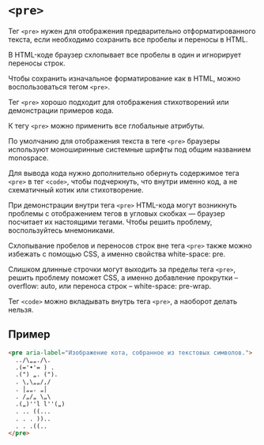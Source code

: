 # `<pre>`

Тег `<pre>` нужен для отображения предварительно отформатированного текста, если необходимо сохранить все пробелы и переносы в HTML.

В HTML-коде браузер схлопывает все пробелы в один и игнорирует переносы строк.

Чтобы сохранить изначальное форматирование как в HTML, можно воспользоваться тегом `<pre>`.

Тег `<pre>` хорошо подходит для отображения стихотворений или демонстрации примеров кода.

К тегу `<pre>` можно применить все глобальные атрибуты.

По умолчанию для отображения текста в теге `<pre>` браузеры используют моноширинные системные шрифты под общим названием monospace.

Для вывода кода нужно дополнительно обернуть содержимое тега `<pre>` в тег `<code>`, чтобы подчеркнуть, что внутри именно код, а не схематичный котик или стихотворение.

При демонстрации внутри тега `<pre>` HTML-кода могут возникнуть проблемы с отображением тегов в угловых скобках — браузер посчитает их настоящими тегами. Чтобы решить проблему, воспользуйтесь мнемониками.

Схлопывание пробелов и переносов строк вне тега `<pre>` также можно избежать с помощью CSS, а именно свойства white-space: pre.

Слишком длинные строчки могут выходить за пределы тега `<pre>`, решить проблему поможет CSS, а именно добавление прокрутки – overflow: auto, или переноса строк – white-space: pre-wrap.

Тег `<code>` можно вкладывать внутрь тега `<pre>`, а наоборот делать нельзя.

## Пример

```html
<pre aria-label="Изображение кота, собранное из текстовых символов.">
  ../\„„./\.
  .(='•'= ) .
  .(") „. (").
  . \,\„„/,/
  . │„„. „│
  . /„/„ \„\
  .(„)''l l''(„)
  . .. ((...
  . . . ))..
  . . .((..
</pre>
```
